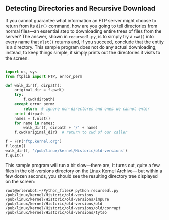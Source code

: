 ## Detecting Directories and Recursive Download

If you cannot guarantee what information an FTP server might choose to return from its `dir()`
command, how are you going to tell directories from normal files—an essential step to downloading
entire trees of files from the server?
The answer, shown in `recursedl.py`, is to simply try a `cwd()` into every name that `nlst()` returns and,
if you succeed, conclude that the entity is a directory. This sample program does not do any actual
downloading; instead, to keep things simple, it simply prints
out the directories it visits to the screen.
```python

import os, sys
from ftplib import FTP, error_perm

def walk_dir(f, dirpath):
    original_dir = f.pwd()
    try:
        f.cwd(dirpath)
    except error_perm:
        return  # ignore non-directores and ones we cannot enter
    print dirpath
    names = f.nlst()
    for name in names:
        walk_dir(f, dirpath + '/' + name)
    f.cwd(original_dir)  # return to cwd of our caller

f = FTP('ftp.kernel.org')
f.login()
walk_dir(f, '/pub/linux/kernel/Historic/old-versions')
f.quit()
```
This sample program will run a bit slow—there are, it turns out, quite a few files in the old-versions
directory on the Linux Kernel Archive— but within a few dozen seconds, you should see the resulting
directory tree displayed on the screen:

```
root@erlerobot:~/Python_files# python recursedl.py
/pub/linux/kernel/Historic/old-versions
/pub/linux/kernel/Historic/old-versions/impure
/pub/linux/kernel/Historic/old-versions/old
/pub/linux/kernel/Historic/old-versions/old/corrupt
/pub/linux/kernel/Historic/old-versions/tytso
```
